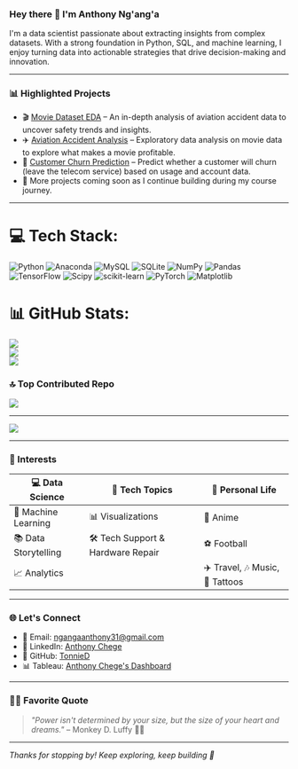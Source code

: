 ### Hey there 👋 I'm Anthony Ng'ang'a

I'm a data scientist passionate about extracting insights from complex datasets. With a strong foundation in Python, SQL, and machine learning, I enjoy turning data into actionable strategies that drive decision-making and innovation.

---

### 📊 Highlighted Projects
- 🎬 [Movie Dataset EDA](https://github.com/TonnieD/Phase-2-Project) – An in-depth analysis of aviation accident data to uncover safety trends and insights.
- ✈️ [Aviation Accident Analysis](https://github.com/TonnieD/Phase_1_project) – Exploratory data analysis on movie data to explore what makes a movie profitable.
- 📡 [Customer Churn Prediction](https://github.com/TonnieD/Churn-Prediction) – Predict whether a customer will churn (leave the telecom service) based on usage and account data.
- 💼 More projects coming soon as I continue building during my course journey.

---


# 💻 Tech Stack:
![Python](https://img.shields.io/badge/python-3670A0?style=for-the-badge&logo=python&logoColor=ffdd54) ![Anaconda](https://img.shields.io/badge/Anaconda-%2344A833.svg?style=for-the-badge&logo=anaconda&logoColor=white) ![MySQL](https://img.shields.io/badge/mysql-4479A1.svg?style=for-the-badge&logo=mysql&logoColor=white) ![SQLite](https://img.shields.io/badge/sqlite-%2307405e.svg?style=for-the-badge&logo=sqlite&logoColor=white) ![NumPy](https://img.shields.io/badge/numpy-%23013243.svg?style=for-the-badge&logo=numpy&logoColor=white) ![Pandas](https://img.shields.io/badge/pandas-%23150458.svg?style=for-the-badge&logo=pandas&logoColor=white) ![TensorFlow](https://img.shields.io/badge/TensorFlow-%23FF6F00.svg?style=for-the-badge&logo=TensorFlow&logoColor=white) ![Scipy](https://img.shields.io/badge/SciPy-%230C55A5.svg?style=for-the-badge&logo=scipy&logoColor=%white) ![scikit-learn](https://img.shields.io/badge/scikit--learn-%23F7931E.svg?style=for-the-badge&logo=scikit-learn&logoColor=white) ![PyTorch](https://img.shields.io/badge/PyTorch-%23EE4C2C.svg?style=for-the-badge&logo=PyTorch&logoColor=white) ![Matplotlib](https://img.shields.io/badge/Matplotlib-%23ffffff.svg?style=for-the-badge&logo=Matplotlib&logoColor=black)
# 📊 GitHub Stats:
![](https://github-readme-stats.vercel.app/api?username=TonnieD&theme=onedark&hide_border=false&include_all_commits=false&count_private=false)<br/>
![](https://nirzak-streak-stats.vercel.app/?user=TonnieD&theme=onedark&hide_border=false)<br/>
![](https://github-readme-stats.vercel.app/api/top-langs/?username=TonnieD&theme=onedark&hide_border=false&include_all_commits=false&count_private=false&layout=compact)

### 🔝 Top Contributed Repo
![](https://github-contributor-stats.vercel.app/api?username=TonnieD&limit=5&theme=dark&combine_all_yearly_contributions=true)

---
[![](https://visitcount.itsvg.in/api?id=TonnieD&icon=0&color=0)](https://visitcount.itsvg.in)

<!-- Proudly created with GPRM ( https://gprm.itsvg.in ) -->


---

### 🎯 Interests

| 💻 **Data Science**             | 🔧 **Tech Topics**                  | 🌟 **Personal Life**              |
|-------------------------------|-------------------------------------|----------------------------------|
| 🤖 Machine Learning           | 📊 Visualizations                   | 🎌 Anime                         |
| 📚 Data Storytelling          | 🛠️ Tech Support & Hardware Repair  | ⚽ Football                      |
| 📈 Analytics                  |                                     | ✈️ Travel, 🎶 Music, 🐉 Tattoos  |

---

### 🌐 Let's Connect
- 📧 Email: [ngangaanthony31@gmail.com](mailto:ngangaanthony31@gmail.com)
- 💼 LinkedIn: [Anthony Chege](https://www.linkedin.com/in/anthony-chege-76244124b/)
- 🧭 GitHub: [TonnieD](https://github.com/TonnieD)
- 📊 Tableau: [Anthony Chege's Dashboard](https://public.tableau.com/app/profile/anthony.chege4666)

---

### 🏴‍☠️ Favorite Quote  
> _"Power isn't determined by your size, but the size of your heart and dreams."_ – Monkey D. Luffy 🏴‍☠️

---

_Thanks for stopping by! Keep exploring, keep building 🚀_
